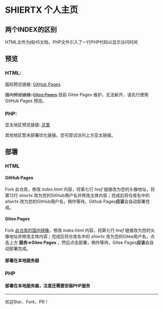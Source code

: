 # SHIERTX 个人主页

## 两个INDEX的区别

HTML文件为纯H5文档，PHP文件引入了一行PHP代码以显示访问时间

## 预览

### HTML:

国际预览链接: [GitHub Pages](https://shiertx.github.io)

~~国内预览链接: [Gitee Pages](https://shiertx.gitee.io)~~ 目前 Gitee Pages 维护，无法新开，请先行使用 GitHub Pages 预览。

### PHP:

亚太地区预览链接: [这里](https://shiertx.ml)

其他地区暂未部署优化链接，您可尝试访问上方亚太链接。

## 部署

### HTML

#### GitHub Pages

Fork 此仓库，修改 *index.html* 内容，将第七行 *href* 链接改为您的头像地址，将第12行 *shiertx* 改为您的GitHub用户名并修改主体内容；完成后将仓库名中的 *shiertx* 改为您的GitHub用户名，稍作等待，Github Pages**应该**会自动部署完成。

#### Gitee Pages

Fork [此仓库的国内镜像](https://gitee.com/shiertx/shiertx)，修改 *index.html* 内容，将第七行 *href* 链接改为您的头像地址并修改主体内容；完成后将仓库名中的 *shiertx* 改为您的Gitee用户名，点击上方 **服务=>Gitee Pages** ，然后点击部署，稍作等待，Gitee Pages**应该**会自动部署完成。

#### 部署在本地服务器

### PHP

#### 部署在本地服务器，注意还需要安装PHP服务

------

欢迎Star、Fork、PR！
